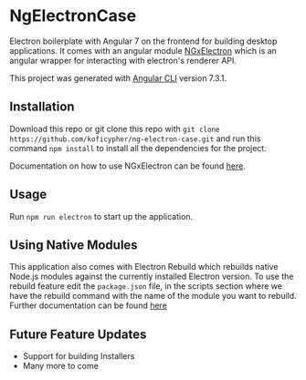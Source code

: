 # NgElectronCase

Electron boilerplate with Angular 7 on the frontend for building desktop applications. It comes with an angular module [NGxElectron](https://github.com/ThorstenHans/ngx-electron) which is an angular wrapper for interacting with electron's renderer API.

This project was generated with [Angular CLI](https://github.com/angular/angular-cli) version 7.3.1.

## Installation

Download this repo or git clone this repo with `git clone https://github.com/koficypher/ng-electron-case.git` and run
this command `npm install` to install all the dependencies for the project.

Documentation on how to use NGxElectron can be found [here](https://github.com/ThorstenHans/ngx-electron).

## Usage

Run `npm run electron` to start up the application.

## Using Native Modules

This application also comes with Electron Rebuild which rebuilds native Node.js modules against the currently installed Electron version. To use the rebuild feature edit the `package.json` file, in the scripts section where we have the rebuild command with the name of the module you want to rebuild. Further documentation can be found [here](https://github.com/electron/electron-rebuild)

## Future Feature Updates

- Support for building Installers
- Many more to come 

